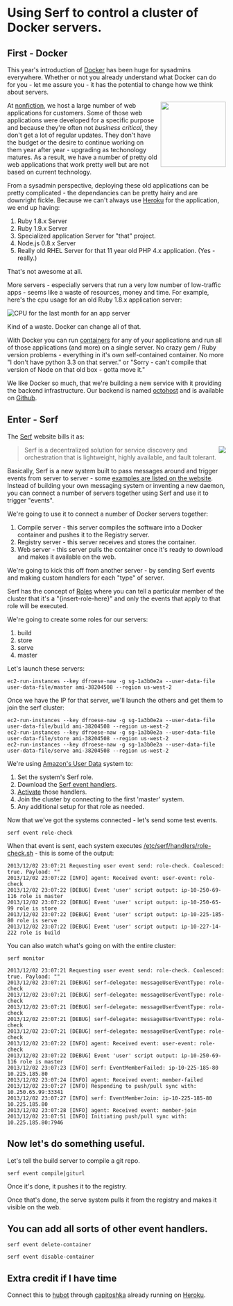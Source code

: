 Using Serf to control a cluster of Docker servers.
=================

First - Docker
--------

This year's introduction of [Docker](http://www.docker.io) has been huge for sysadmins everywhere. Whether or not you already understand what Docker can do for you - let me assure you - it has the potential to change how we think about servers.

<a href="http:/www.docker.io"><img src="http://github.froese.org/assets/sysadvent-2013/docker.png" align="right" width="150" border="0" /></a>

At [nonfiction](http://www.nonfiction.ca), we host a large number of web applications for customers. Some of those web applications were developed for a specific purpose and because they're often not *business critical*, they don't get a lot of regular updates. They don't have the budget or the desire to continue working on them year after year - upgrading as techonology matures. As a result, we have a number of pretty old web applications that work pretty well but are not based on current technology.

From a sysadmin perspective, deploying these old applications can be pretty complicated - the dependancies can be pretty hairy and are downright fickle. Because we can't always use [Heroku](https://www.heroku.com/) for the application, we end up having:

1. Ruby 1.8.x Server
2. Ruby 1.9.x Server
3. Specialized application Server for "that" project.
4. Node.js 0.8.x Server
5. Really old RHEL Server for that 11 year old PHP 4.x application. \(Yes - really.\)

That's not awesome at all.

More servers - especially servers that run a very low number of low-traffic apps - seems like a waste of resources, money and time. For example, here's the cpu usage for an old Ruby 1.8.x application server:

![CPU for the last month for an app server](http://github.froese.org/assets/sysadvent-2013/cpu-for-the-last-month.png)

Kind of a waste. Docker can change all of that.

With Docker you can run [containers](http://docs.docker.io/en/latest/terms/container/#container-def) for any of your applications and run all of those applications \(and more\) on a single server. No crazy gem / Ruby version problems - everything in it's own self-contained container. No more "I don't have python 3.3 on that server." or "Sorry - can't compile that version of Node on that old box - gotta move it."

We like Docker so much, that we're building a new service with it providing the backend infrastructure. Our backend is named [octohost](https://github.com/octohost/octohost) and is available on [Github](https://github.com/octohost).

Enter - Serf
---------

The [Serf](http://www.serfdom.io/) website bills it as:

<a href="http://www.serfdom.io/"><img src="http://github.froese.org/assets/sysadvent-2013/serf.png" align="right" border="0" /></a>

>Serf is a decentralized solution for service discovery 
>and orchestration that is lightweight, highly available, 
>and fault tolerant.

Basically, Serf is a new system built to pass messages around and trigger events from server to server - some [examples are listed on the website](http://www.serfdom.io/intro/use-cases.html). Instead of building your own messaging system or inventing a new daemon, you can connect a number of servers together using Serf and use it to trigger "events".

We're going to use it to connect a number of Docker servers together:

1. Compile server - this server compiles the software into a Docker container and pushes it to the Registry server.
2. Registry server - this server receives and stores the container.
3. Web server - this server pulls the container once it's ready to download and makes it available on the web.

We're going to kick this off from another server - by sending Serf events and making custom handlers for each "type" of server.

Serf has the concept of [Roles](http://www.serfdom.io/docs/agent/options.html) where you can tell a particular member of the cluster that it's a "\{insert-role-here\}" and only the events that apply to that role will be executed.

We're going to create some roles for our servers:

1. build
2. store
3. serve
4. master

Let's launch these servers:

`ec2-run-instances --key dfroese-naw -g sg-1a3b0e2a --user-data-file user-data-file/master ami-38204508 --region us-west-2`

Once we have the IP for that server, we'll launch the others and get them to join the serf cluster:

```
ec2-run-instances --key dfroese-naw -g sg-1a3b0e2a --user-data-file user-data-file/build ami-38204508 --region us-west-2
ec2-run-instances --key dfroese-naw -g sg-1a3b0e2a --user-data-file user-data-file/store ami-38204508 --region us-west-2
ec2-run-instances --key dfroese-naw -g sg-1a3b0e2a --user-data-file user-data-file/serve ami-38204508 --region us-west-2
```

We're using [Amazon's User Data](http://docs.aws.amazon.com/AWSEC2/latest/UserGuide/AESDG-chapter-instancedata.html) system to:

1. Set the system's Serf role.
2. Download the [Serf event handlers](https://github.com/darron/serf-docker-events).
3. [Activate](https://github.com/octohost/octohost/blob/master/config/serf.conf#L23-L32) those handlers.
4. Join the cluster by connecting to the first 'master' system.
5. Any additional setup for that role as needed.

Now that we've got the systems connected - let's send some test events.

`serf event role-check`

When that event is sent, each system executes [/etc/serf/handlers/role-check.sh](https://github.com/darron/serf-docker-events/blob/master/role-check.sh) - this is some of the output:

```
2013/12/02 23:07:21 Requesting user event send: role-check. Coalesced: true. Payload: ""
2013/12/02 23:07:22 [INFO] agent: Received event: user-event: role-check
2013/12/02 23:07:22 [DEBUG] Event 'user' script output: ip-10-250-69-116 role is master
2013/12/02 23:07:22 [DEBUG] Event 'user' script output: ip-10-250-65-99 role is store
2013/12/02 23:07:22 [DEBUG] Event 'user' script output: ip-10-225-185-80 role is serve
2013/12/02 23:07:22 [DEBUG] Event 'user' script output: ip-10-227-14-222 role is build
```

You can also watch what's going on with the entire cluster:

`serf monitor`

```
2013/12/02 23:07:21 Requesting user event send: role-check. Coalesced: true. Payload: ""
2013/12/02 23:07:21 [DEBUG] serf-delegate: messageUserEventType: role-check
2013/12/02 23:07:21 [DEBUG] serf-delegate: messageUserEventType: role-check
2013/12/02 23:07:21 [DEBUG] serf-delegate: messageUserEventType: role-check
2013/12/02 23:07:21 [DEBUG] serf-delegate: messageUserEventType: role-check
2013/12/02 23:07:21 [DEBUG] serf-delegate: messageUserEventType: role-check
2013/12/02 23:07:22 [INFO] agent: Received event: user-event: role-check
2013/12/02 23:07:22 [DEBUG] Event 'user' script output: ip-10-250-69-116 role is master
2013/12/02 23:07:23 [INFO] serf: EventMemberFailed: ip-10-225-185-80 10.225.185.80
2013/12/02 23:07:24 [INFO] agent: Received event: member-failed
2013/12/02 23:07:27 [INFO] Responding to push/pull sync with: 10.250.65.99:33341
2013/12/02 23:07:27 [INFO] serf: EventMemberJoin: ip-10-225-185-80 10.225.185.80
2013/12/02 23:07:28 [INFO] agent: Received event: member-join
2013/12/02 23:07:51 [INFO] Initiating push/pull sync with: 10.225.185.80:7946
```

Now let's do something useful.
----------

Let's tell the build server to compile a git repo.

`serf event compile|giturl`

Once it's done, it pushes it to the registry.

Once that's done, the serve system pulls it from the registry and makes it visible on the web.

You can add all sorts of other event handlers.
----------

`serf event delete-container`

`serf event disable-container`

Extra credit if I have time
----------

Connect this to [hubot](http://hubot.github.com/) through [capitoshka](https://github.com/darron/capitoshka) already running on [Heroku](http://capitoshka.herokuapp.com/projects).










